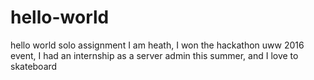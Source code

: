 # hello-world
hello world solo assignment
I am heath, I won the hackathon uww 2016 event, I had an internship as a server admin this summer, and I love to skateboard
